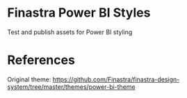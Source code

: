 # Finastra Power BI Styles
Test and publish assets for Power BI styling

# References
Original theme: https://github.com/Finastra/finastra-design-system/tree/master/themes/power-bi-theme

